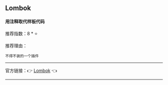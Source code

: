 ## Lombok

#### 用注释取代样板代码

推荐指数：8 * ⭐

推荐理由：

    不得不装的一个插件

---



官方链接：👉 [Lombok](
https://plugins.jetbrains.com/plugin/6317-lombok
) 👈



---






















